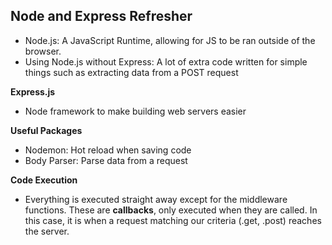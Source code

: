 ## Node and Express Refresher

- Node.js: A JavaScript Runtime, allowing for JS to be ran outside of the browser. 
- Using Node.js without Express: A lot of extra code written for simple things such as extracting data from a POST request

**Express.js**

- Node framework to make building web servers easier

**Useful Packages**

- Nodemon: Hot reload when saving code
- Body Parser: Parse data from a request 

**Code Execution**

- Everything is executed straight away except for the middleware functions. These are **callbacks**, only executed when they are called. In this case, it is when a request matching our criteria (.get, .post) reaches the server.

